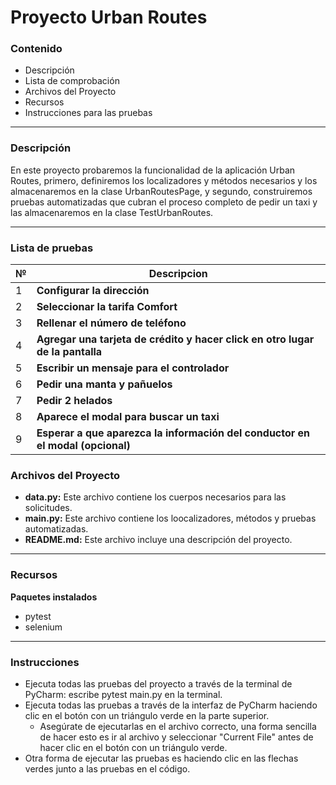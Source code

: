 # Proyecto Urban Routes 

### Contenido
- Descripción
- Lista de comprobación
- Archivos del Proyecto
- Recursos
- Instrucciones para las pruebas

---

### Descripción

En este proyecto probaremos la funcionalidad de la aplicación Urban Routes, primero, definiremos los localizadores y métodos necesarios y los almacenaremos en la clase UrbanRoutesPage, y segundo, construiremos pruebas automatizadas que cubran el proceso completo de pedir un taxi y las almacenaremos en la clase TestUrbanRoutes.

---

### Lista de pruebas

| №    | Descripcion                                                                               
|------|-------------------------------------------------------------------------------------------
| 1    | **Configurar la dirección**                      
| 2    | **Seleccionar la tarifa Comfort**
| 3    | **Rellenar el número de teléfono**	 
| 4    | **Agregar una tarjeta de crédito y hacer click en otro lugar de la pantalla** 
| 5    | **Escribir un mensaje para el controlador**                   
| 6    | **Pedir una manta y pañuelos**	                               
| 7    | **Pedir 2 helados**	                                    
| 8    | **Aparece el modal para buscar un taxi**	                              
| 9    | **Esperar a que aparezca la información del conductor en el modal (opcional)**	     


### Archivos del Proyecto

- **data.py:** Este archivo contiene los cuerpos necesarios para las solicitudes. 
- **main.py:** Este archivo contiene los loocalizadores, métodos y pruebas automatizadas.
- **README.md:** Este archivo incluye una descripción del proyecto.

---

### Recursos

**Paquetes instalados**
- pytest
- selenium

---

### Instrucciones 

- Ejecuta todas las pruebas del proyecto a través de la terminal de PyCharm: escribe pytest main.py en la terminal.
- Ejecuta todas las pruebas a través de la interfaz de PyCharm haciendo clic en el botón con un triángulo verde en la parte superior.
  - Asegúrate de ejecutarlas en el archivo correcto, una forma sencilla de hacer esto es ir al archivo y seleccionar "Current File" antes de hacer clic en el botón con un triángulo verde.
- Otra forma de ejecutar las pruebas es haciendo clic en las flechas verdes junto a las pruebas en el código.